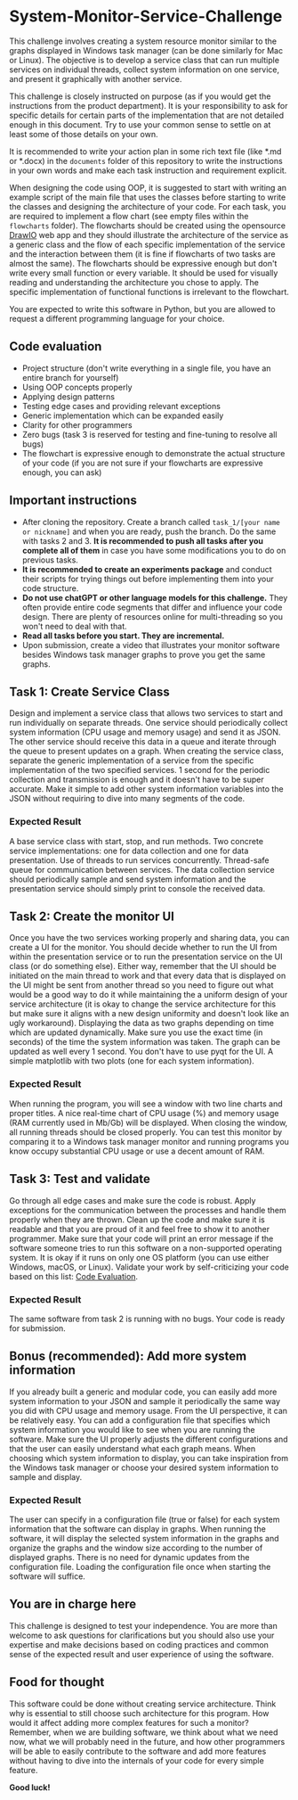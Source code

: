 # System-Monitor-Service-Challenge
This challenge involves creating a system resource monitor similar to the graphs displayed in Windows task manager (can be done similarly for Mac or Linux). The objective is to develop a service class that can run multiple services on individual threads, collect system information on one service, and present it graphically with another service.

This challenge is closely instructed on purpose (as if you would get the instructions from the product department). It is your responsibility to ask for specific details for certain parts of the implementation that are not detailed enough in this document. Try to use your common sense to settle on at least some of those details on your own.

It is recommended to write your action plan in some rich text file (like *.md or *.docx) in the `documents` folder of this repository to write the instructions in your own words and make each task instruction and requirement explicit.

When designing the code using OOP, it is suggested to start with writing an example script of the main file that uses the classes before starting to write the classes and designing the architecture of your code.
For each task, you are required to implement a flow chart (see empty files within the `flowcharts` folder). The flowcharts should be created using the opensource [DrawIO](https://app.diagrams.net/) web app and they should illustrate the architecture of the service as a generic class and the flow of each specific implementation of the service and the interaction between them (it is fine if flowcharts of two tasks are almost the same). The flowcharts should be expressive enough but don't write every small function or every variable. It should be used for visually reading and understanding the architecture you chose to apply. The specific implementation of functional functions is irrelevant to the flowchart.

You are expected to write this software in Python, but you are allowed to request a different programming language for your choice.

## Code evaluation
- Project structure (don't write everything in a single file, you have an entire branch for yourself)
- Using OOP concepts properly
- Applying design patterns
- Testing edge cases and providing relevant exceptions
- Generic implementation which can be expanded easily
- Clarity for other programmers
- Zero bugs (task 3 is reserved for testing and fine-tuning to resolve all bugs)
- The flowchart is expressive enough to demonstrate the actual structure of your code (if you are not sure if your flowcharts are expressive enough, you can ask)

## Important instructions
- After cloning the repository. Create a branch called `task_1/[your name or nickname]` and when you are ready, push the branch. Do the same with tasks 2 and 3. **It is recommended to push all tasks after you complete all of them** in case you have some modifications you to do on previous tasks.
- **It is recommended to create an experiments package** and conduct their scripts for trying things out before implementing them into your code structure.
- **Do not use chatGPT or other language models for this challenge.** They often provide entire code segments that differ and influence your code design. There are plenty of resources online for multi-threading so you won't need to deal with that.
- **Read all tasks before you start. They are incremental.**
- Upon submission, create a video that illustrates your monitor software besides Windows task manager graphs to prove you get the same graphs.

## Task 1: Create Service Class
Design and implement a service class that allows two services to start and run individually on separate threads. One service should periodically collect system information (CPU usage and memory usage) and send it as JSON. The other service should receive this data in a queue and iterate through the queue to present updates on a graph. When creating the service class, separate the generic implementation of a service from the specific implementation of the two specified services.
1 second for the periodic collection and transmission is enough and it doesn't have to be super accurate. Make it simple to add other system information variables into the JSON without requiring to dive into many segments of the code.

### Expected Result
A base service class with start, stop, and run methods.
Two concrete service implementations: one for data collection and one for data presentation.
Use of threads to run services concurrently.
Thread-safe queue for communication between services.
The data collection service should periodically sample and send system information and the presentation service should simply print to console the received data.

## Task 2: Create the monitor UI
Once you have the two services working properly and sharing data, you can create a UI for the monitor. You should decide whether to run the UI from within the presentation service or to run the presentation service on the UI class (or do something else). Either way, remember that the UI should be initiated on the main thread to work and that every data that is displayed on the UI might be sent from another thread so you need to figure out what would be a good way to do it while maintaining the a uniform design of your service architecture (it is okay to change the service architecture for this but make sure it aligns with a new design uniformity and doesn't look like an ugly workaround).
Displaying the data as two graphs depending on time which are updated dynamically. Make sure you use the exact time (in seconds) of the time the system information was taken. The graph can be updated as well every 1 second.
You don't have to use pyqt for the UI. A simple matplotlib with two plots (one for each system information).

### Expected Result
When running the program, you will see a window with two line charts and proper titles. A nice real-time chart of CPU usage (%) and memory usage (RAM currently used in Mb/Gb) will be displayed.
When closing the window, all running threads should be closed properly.
You can test this monitor by comparing it to a Windows task manager monitor and running programs you know occupy substantial CPU usage or use a decent amount of RAM.

## Task 3: Test and validate
Go through all edge cases and make sure the code is robust. Apply exceptions for the communication between the processes and handle them properly when they are thrown.
Clean up the code and make sure it is readable and that you are proud of it and feel free to show it to another programmer.
Make sure that your code will print an error message if the software someone tries to run this software on a non-supported operating system. It is okay if it runs on only one OS platform (you can use either Windows, macOS, or Linux).
Validate your work by self-criticizing your code based on this list: [Code Evaluation](#code-evaluation).

### Expected Result
The same software from task 2 is running with no bugs. Your code is ready for submission.

## Bonus (recommended): Add more system information
If you already built a generic and modular code, you can easily add more system information to your JSON and sample it periodically the same way you did with CPU usage and memory usage.
From the UI perspective, it can be relatively easy. You can add a configuration file that specifies which system information you would like to see when you are running the software.
Make sure the UI properly adjusts the different configurations and that the user can easily understand what each graph means. When choosing which system information to display, you can take inspiration from the Windows task manager or choose your desired system information to sample and display.

### Expected Result
The user can specify in a configuration file (true or false) for each system information that the software can display in graphs. When running the software, it will display the selected system information in the graphs and organize the graphs and the window size according to the number of displayed graphs. There is no need for dynamic updates from the configuration file. Loading the configuration file once when starting the software will suffice.

## You are in charge here
This challenge is designed to test your independence. You are more than welcome to ask questions for clarifications but you should also use your expertise and make decisions based on coding practices and common sense of the expected result and user experience of using the software.

## Food for thought
This software could be done without creating service architecture. Think why is essential to still choose such architecture for this program. How would it affect adding more complex features for such a monitor?
Remember, when we are building software, we think about what we need now, what we will probably need in the future, and how other programmers will be able to easily contribute to the software and add more features without having to dive into the internals of your code for every simple feature.

**Good luck!**
